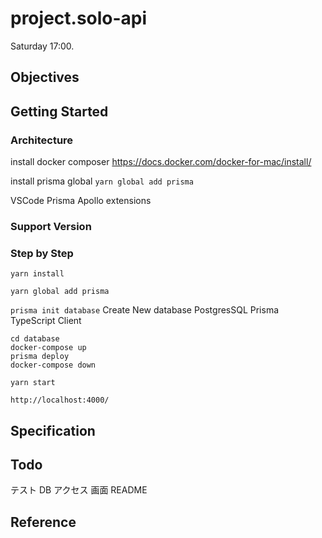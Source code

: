 # project.solo-api

Saturday 17:00.

## Objectives

## Getting Started

### Architecture

install docker composer
https://docs.docker.com/docker-for-mac/install/

install prisma global
`yarn global add prisma`

VSCode Prisma Apollo extensions

### Support Version

### Step by Step

`yarn install`

`yarn global add prisma`

`prisma init database`
Create New database
PostgresSQL
Prisma TypeScript Client

```
cd database
docker-compose up
prisma deploy
docker-compose down
```

`yarn start`

`http://localhost:4000/`

## Specification

## Todo

テスト
DB アクセス
画面
README

## Reference
